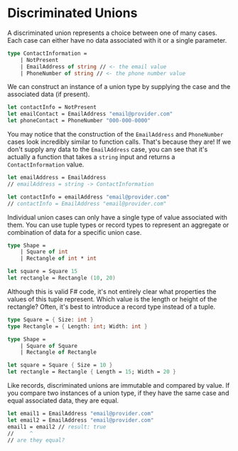 # Discriminated Unions

A discriminated union represents a choice between one of many cases.
Each case can either have no data associated with it or a single parameter.

```fsharp
type ContactInformation =
    | NotPresent
    | EmailAddress of string // <- the email value
    | PhoneNumber of string // <- the phone number value
```

We can construct an instance of a union type by supplying the case and the associated data (if present).

```fsharp
let contactInfo = NotPresent
let emailContact = EmailAddress "email@provider.com"
let phoneContact = PhoneNumber "000-000-0000"
```

You may notice that the construction of the `EmailAddress` and `PhoneNumber` cases look incredibly similar to function calls. That's because they are! If we don't supply any data to the `EmailAddress` case, you can see that it's actually a function that takes a `string` input and returns a `ContactInformation` value.

```fsharp
let emailAddress = EmailAddress
// emailAddress = string -> ContactInformation

let contactInfo = emailAddress "email@provider.com"
// contactInfo = EmailAddress "email@provider.com"
```

Individual union cases can only have a single type of value associated with them. You can use tuple types or record types to represent an aggregate or combination of data for a specific union case.

```fsharp
type Shape =
    | Square of int
    | Rectangle of int * int

let square = Square 15
let rectangle = Rectangle (10, 20)
```

Although this is valid F# code, it's not entirely clear what properties the values of this tuple represent. Which value is the length or height of the rectangle? Often, it's best to introduce a record type instead of a tuple.

```fsharp
type Square = { Size: int }
type Rectangle = { Length: int; Width: int }

type Shape =
    | Square of Square
    | Rectangle of Rectangle

let square = Square { Size = 10 }
let rectangle = Rectangle { Length = 15; Width = 20 }
```

Like records, discriminated unions are immutable and compared by value. If you compare two instances of a union type, if they have the same case and equal associated data, they are equal.

```fsharp
let email1 = EmailAddress "email@provider.com"
let email2 = EmailAddress "email@provider.com"
email1 = email2 // result: true
//     ^
// are they equal?
```